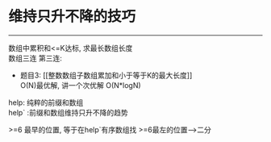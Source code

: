 # 维持只升不降的技巧

---


数组中累积和<=K达标, 求最长数组长度  
数组三连 第三连:  
- 题目3: [[整数数组子数组累加和小于等于K的最大长度]]   
O(N)最优解, 讲一个次优解 O(N\*logN)


help: 纯粹的前缀和数组  
help\` :前缀和数组维持只升不降的趋势  
  
\>=6 最早的位置, 等于在help\`有序数组找 >=6最左的位置-->二分


